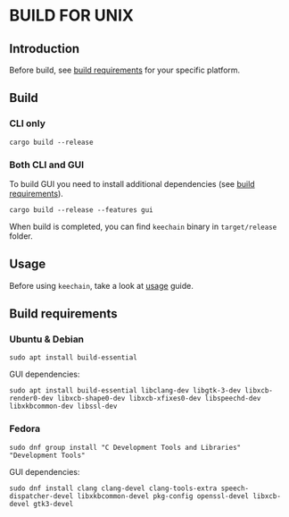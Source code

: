 # BUILD FOR UNIX

## Introduction

Before build, see [build requirements](#build-requirements) for your specific platform.

## Build

### CLI only

```
cargo build --release
```

### Both CLI and GUI

To build GUI you need to install additional dependencies (see [build requirements](#build-requirements)).

```
cargo build --release --features gui
```

When build is completed, you can find `keechain` binary in `target/release` folder.

## Usage

Before using `keechain`, take a look at [usage](./usage.md) guide.

## Build requirements

### Ubuntu & Debian

```
sudo apt install build-essential 
```

GUI dependencies:

```
sudo apt install build-essential libclang-dev libgtk-3-dev libxcb-render0-dev libxcb-shape0-dev libxcb-xfixes0-dev libspeechd-dev libxkbcommon-dev libssl-dev
```

### Fedora

```
sudo dnf group install "C Development Tools and Libraries" "Development Tools"
```

GUI dependencies:

```
sudo dnf install clang clang-devel clang-tools-extra speech-dispatcher-devel libxkbcommon-devel pkg-config openssl-devel libxcb-devel gtk3-devel
```